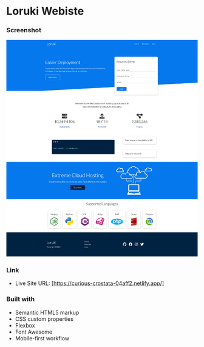 # Loruki Webiste


### Screenshot

![](./images/screenshot.png)


### Link

- Live Site URL: [https://curious-crostata-04aff2.netlify.app/]

### Built with

- Semantic HTML5 markup
- CSS custom properties
- Flexbox
- Font Awesome
- Mobile-first workflow




